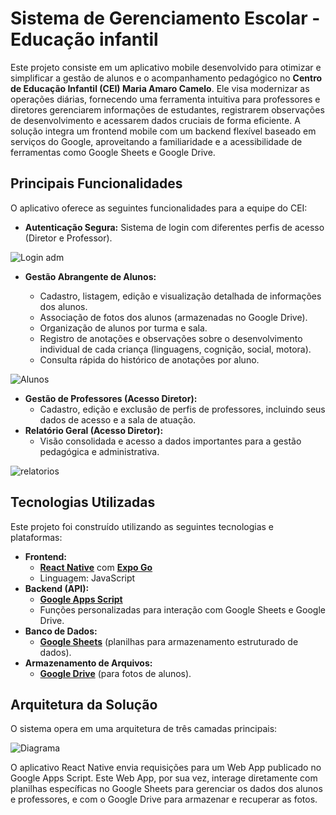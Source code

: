 # Sistema de Gerenciamento Escolar - Educação infantil
Este projeto consiste em um aplicativo mobile desenvolvido para otimizar e simplificar a gestão de alunos e o acompanhamento 
pedagógico no **Centro de Educação Infantil (CEI) Maria Amaro Camelo**. Ele visa modernizar as operações diárias, fornecendo uma 
ferramenta intuitiva para professores e diretores gerenciarem informações de estudantes, registrarem observações de desenvolvimento
e acessarem dados cruciais de forma eficiente.
A solução integra um frontend mobile com um backend flexível baseado em serviços do Google, aproveitando a familiaridade e a acessibilidade
de ferramentas como Google Sheets e Google Drive.

## Principais Funcionalidades
O aplicativo oferece as seguintes funcionalidades para a equipe do CEI:


 * **Autenticação Segura:** Sistema de login com diferentes perfis de acesso (Diretor e Professor).

![Login adm](https://github.com/user-attachments/assets/601c7221-673e-4d48-b77e-cc5399d8de57)


* **Gestão Abrangente de Alunos:**
  
    * Cadastro, listagem, edição e visualização detalhada de informações dos alunos.
    * Associação de fotos dos alunos (armazenadas no Google Drive).
    * Organização de alunos por turma e sala.
    * Registro de anotações e observações sobre o desenvolvimento individual de cada criança (linguagens, cognição, social, motora).
    * Consulta rápida do histórico de anotações por aluno.
      
![Alunos](https://github.com/user-attachments/assets/2118df75-48e6-493a-8e47-c379ba51c9ea)

* **Gestão de Professores (Acesso Diretor):**
    * Cadastro, edição e exclusão de perfis de professores, incluindo seus dados de acesso e a sala de atuação.
* **Relatório Geral (Acesso Diretor):**
    * Visão consolidada e acesso a dados importantes para a gestão pedagógica e administrativa.

![relatorios](https://github.com/user-attachments/assets/e8ac8fcc-2f18-4d6e-92ca-c10a02fc2692)

## Tecnologias Utilizadas

Este projeto foi construído utilizando as seguintes tecnologias e plataformas:

* **Frontend:**
    * [**React Native**](https://reactnative.dev/) com [**Expo Go**](https://expo.dev/expo-go)
    * Linguagem: JavaScript
* **Backend (API):**
    * [**Google Apps Script**](https://developers.google.com/apps-script)
    * Funções personalizadas para interação com Google Sheets e Google Drive.
* **Banco de Dados:**
    * [**Google Sheets**](https://www.google.com/sheets/about/) (planilhas para armazenamento estruturado de dados).
* **Armazenamento de Arquivos:**
    * [**Google Drive**](https://www.google.com/drive/) (para fotos de alunos).
 
## Arquitetura da Solução

O sistema opera em uma arquitetura de três camadas principais:

![Diagrama](https://github.com/user-attachments/assets/19ea163d-0b10-4e32-a052-c50769128bba)



O aplicativo React Native envia requisições para um Web App publicado no Google Apps Script. Este Web App, por sua vez, interage diretamente
com planilhas específicas no Google Sheets para gerenciar os dados dos alunos e professores, e com o Google Drive para armazenar e recuperar as fotos.
